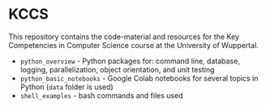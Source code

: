# KCCS

This repository contains the code-material and resources for the Key Competencies in Computer Science course at the University of Wuppertal.

* `python_overview` - Python packages for: command line, database, logging, parallelization, object orientation, and unit testing
* `python_basic_notebooks` - Google Colab notebooks for several topics in Python (`data` folder is used)
* `shell_examples` - bash commands and files used
